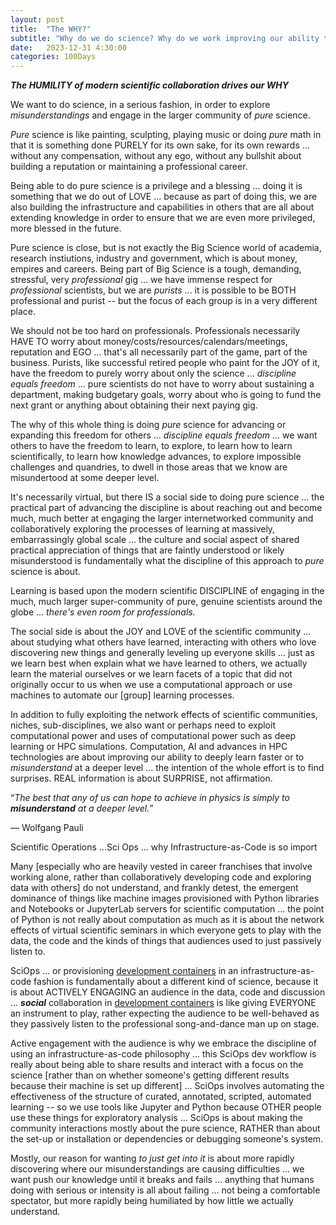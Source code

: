 ```yaml
---
layout: post
title:  "The WHY?"
subtitle: "Why do we do science? Why do we work improving our ability to learn collaboratively and build knowledge"
date:   2023-12-31 4:30:00
categories: 100Days
---
```



***The HUMILITY of modern scientific collaboration drives our WHY***

We want to do science, in a serious fashion, in order to explore *misunderstandings* and engage in the larger community of *pure* science.

*Pure* science is like painting, sculpting, playing music or doing *pure* math in that it is something done PURELY for its own sake, for its own rewards ... without any compensation, without any ego, without any bullshit about building a reputation or maintaining a professional career.  

Being able to do pure science is a privilege and a blessing ... doing it is something that we do out of LOVE ... because as part of doing this, we are also building the infrastructure and capabilities in others that are all about extending knowledge in order to ensure that we are even more privileged, more blessed in the future.

Pure science is close, but is not exactly the Big Science world of academia, research instiutions, industry and government, which is about money, empires and careers. Being part of Big Science is a tough, demanding, stressful, very *professional* gig ... we have immense respect for *professional* scientists, but we are *purists* ... it is possible to be BOTH professional and purist -- but the focus of each group is in a very different place.

We should not be too hard on professionals. Professionals necessarily HAVE TO worry about money/costs/resources/calendars/meetings, reputation and EGO ... that's all necessarily part of the game, part of the business. Purists, like successful retired people who paint for the JOY of it, have the freedom to purely worry about only the science ... *discipline equals freedom* ... pure scientists do not have to worry about sustaining a department, making budgetary goals, worry about who is going to fund the next grant or anything about obtaining their next paying gig.  

The why of this whole thing is doing *pure* science for advancing or expanding this freedom for others ... *discipline equals freedom* ... we want others to have the freedom to learn, to explore, to learn how to learn scientifically, to learn how knowledge advances, to explore impossible challenges and quandries, to dwell in those areas that we know are misundertood at some deeper level.

It's necessarily virtual, but there IS a social side to doing pure science ... the practical part of advancing the discipline is about reaching out and become much, much better at engaging the larger internetworked community and collaboratively exploring the processes of learning at massively, embarrassingly global scale ... the culture and social aspect of shared practical appreciation of things that are faintly understood or likely misunderstood is fundamentally what the discipline of this approach to *pure* science is about.

Learning is based upon the modern scientific DISCIPLINE of engaging in the much, much larger super-community of pure, genuine scientists around the globe ... *there's even room for professionals.*  

The social side is about the JOY and LOVE of the scientific community ... about studying what others have learned, interacting with others who love discovering new things and generally leveling up everyone skills ... just as we learn best when explain what we have learned to others, we actually learn the material ourselves or we learn facets of a topic that did not originally occur to us when we use a computational approach or use machines to automate our [group] learning processes.

In addition to fully exploiting the network effects of scientific communities, niches, sub-disciplines, we also want or perhaps need to exploit computational power and uses of computational power such as deep learning or HPC simulations. Computation, AI and advances in HPC technologies are about improving our ability to deeply learn faster or to *misunderstand* at a deeper level ... the intention of the whole effort is to find surprises.  REAL information is about SURPRISE, not affirmation.

“*The best that any of us can hope to achieve in physics is simply to* ***misunderstand*** *at a deeper level.*”

― Wolfgang Pauli

Scientific Operations ...Sci Ops ... why Infrastructure-as-Code is so import

Many [especially who are heavily vested in career franchises that involve working alone, rather than collaboratively developing code and exploring data with others] do not understand, and frankly detest, the emergent dominance of things like machine images provisioned with Python libraries and Notebooks or JupyterLab servers for scientific computation ... the point of Python is not really about computation as much as it is about the network effects of virtual scientific seminars in which everyone gets to play with the data, the code and the kinds of things that audiences used to just passively listen to.

SciOps ... or provisioning [development containers](https://containers.dev) in an infrastructure-as-code fashion is fundamentally about a different kind of science, because it is about ACTIVELY ENGAGING an audience in the data, code and discussion ... ***social*** collaboration in [development containers](https://containers.dev) is like giving EVERYONE an instrument to play, rather expecting the audience to be well-behaved as they passively listen to the professional song-and-dance man up on stage.  

Active engagement with the audience is why we embrace the discipline of using an infrastructure-as-code philosophy ... this SciOps dev workflow is really about being able to share results and interact with a focus on the science [rather than on whether someone's getting different results because their machine is set up different] ... SciOps involves automating the effectiveness of the structure of curated, annotated, scripted, automated learning -- so we use tools like Jupyter and Python because OTHER people use these things for exploratory analysis ... SciOps is about making the community interactions mostly about the pure science, RATHER than about the set-up or installation or dependencies or debugging someone's system.

Mostly, our reason for wanting *to just get into it* is about more rapidly discovering where our misunderstandings are causing difficulties ...  we want push our knowledge until it breaks and fails ... anything that humans doing with serious or intensity is all about failing ... not being a comfortable spectator, but more rapidly being humiliated by how little we actually understand.
